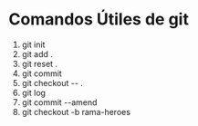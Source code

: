 # Comandos Útiles de git

1. git init
2. git add .
3. git reset .
4. git commit
5. git checkout -- .
6. git log
7. git commit --amend 
8. git checkout -b rama-heroes